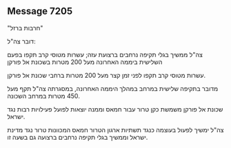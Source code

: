 ## Message 7205

"חרבות ברזל"

דובר צה"ל:

צה"ל ממשיך בגלי תקיפה נרחבים ברצועת עזה; עשרות מטוסי קרב תקפו בפעם השלישית ביממה האחרונה מעל 200 מטרות בשכונת אל פורקן

עשרות מטוסי קרב תקפו לפני זמן קצר מעל 200 מטרות ברחבי שכונת אל פורקן. 

מדובר בתקיפה שלישית במרחב במהלך היממה האחרונה, במסגרתה צה"ל תקף מעל 450 מטרות במרחב השכונה.

שכונת אל פורקן משמשת כקן טרור עבור חמאס וממנה יוצאות לפועל פעילויות רבות נגד ישראל.

צה"ל ימשיך לפעול בעוצמה כנגד תשתיות ארגון הטרור חמאס המכוונות טרור נגד מדינת ישראל וממשיך בגלי תקיפה נרחבים ברצועה גם בשעה זו.

